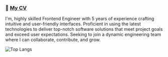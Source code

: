 ### 👋 [My CV](https://drive.google.com/file/d/1N3I3UN7jtShj6hF2yinjpAJxNeJJIp1o/view?usp=sharing)

I'm, highly skilled Frontend Engineer with 5 years of experience crafting intuitive and user-friendly interfaces. Proficient in using the latest technologies to deliver top-notch software solutions that meet project goals and exceed user expectations. Seeking to join a dynamic engineering team where I can collaborate, contribute, and grow.



![Top Langs](https://github-readme-stats.vercel.app/api/top-langs/?username=neonewb&layout=compact)
